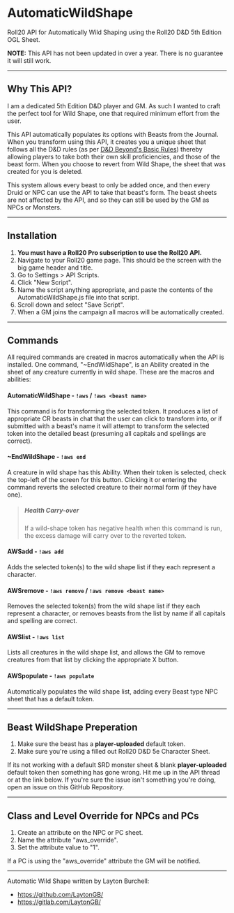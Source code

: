 # AutomaticWildShape
Roll20 API for Automatically Wild Shaping using the Roll20 D&amp;D 5th Edition OGL Sheet.

**NOTE:** This API has not been updated in over a year. There is no guarantee it will still work.

-----

## Why This API?
I am a dedicated 5th Edition D&D player and GM. As such I wanted to craft the perfect tool for Wild Shape, one that required minimum effort from the user.

This API automatically populates its options with Beasts from the Journal. When you transform using this API, it creates you a unique sheet that follows all the D&D rules (as per [D&D Beyond's Basic Rules](https://www.dndbeyond.com/sources/basic-rules/classes#WildShape)) thereby allowing players to take both their own skill proficiencies, and those of the beast form. When you choose to revert from Wild Shape, the sheet that was created for you is deleted. 

This system allows every beast to only be added once, and then every Druid or NPC can use the API to take that beast's form. The beast sheets are not affected by the API, and so they can still be used by the GM as NPCs or Monsters.

-----

## Installation

1) **You must have a Roll20 Pro subscription to use the Roll20 API.**
2) Navigate to your Roll20 game page. This should be the screen with the big game header and title.
3) Go to Settings > API Scripts.
4) Click "New Script".
5) Name the script anything appropriate, and paste the contents of the AutomaticWildShape.js file into that script.
6) Scroll down and select "Save Script".
7) When a GM joins the campaign all macros will be automatically created.

-----

## Commands
All required commands are created in macros automatically when the API is installed. One command, "~EndWildShape", is an Ability created in the sheet of any creature currently in wild shape. These are the macros and abilities:

#### AutomaticWildShape - `!aws` / `!aws <beast name>`
This command is for transforming the selected token. It produces a list of appropriate CR beasts in chat that the user can click to transform into, or if submitted with a beast's name it will attempt to transform the selected token into the detailed beast (presuming all capitals and spellings are correct). 

#### ~EndWildShape - `!aws end`
A creature in wild shape has this Ability. When their token is selected, check the top-left of the screen for this button. Clicking it or entering the command reverts the selected creature to their normal form (if they have one).

> ##### Health Carry-over
> If a wild-shape token has negative health when this command is run, the excess damage will carry over to the reverted token.

#### AWSadd - `!aws add`
Adds the selected token(s) to the wild shape list if they each represent a character.

#### AWSremove - `!aws remove` / `!aws remove <beast name>`
Removes the selected token(s) from the wild shape list if they each represent a character, or removes beasts from the list by name if all capitals and spelling are correct.

#### AWSlist - `!aws list`
Lists all creatures in the wild shape list, and allows the GM to remove creatures from that list by clicking the appropriate X button.

#### AWSpopulate - `!aws populate`
Automatically populates the wild shape list, adding every Beast type NPC sheet that has a default token.

-----

## Beast WildShape Preperation

1) Make sure the beast has a **player-uploaded** default token.
2) Make sure you're using a filled out Roll20 D&D 5e Character Sheet.

If its not working with a default SRD monster sheet & blank **player-uploaded** default token then something has gone wrong. Hit me up in the API thread or at the link below. If you're sure the issue isn't something you're doing, open an issue on this GitHub Repository.

-----

## Class and Level Override for NPCs and PCs

1) Create an attribute on the NPC or PC sheet.
2) Name the attribute "aws_override".
3) Set the attribute value to "1".

If a PC is using the "aws_override" attribute the GM will be notified.

-----

Automatic Wild Shape written by Layton Burchell:
- https://github.com/LaytonGB/
- https://gitlab.com/LaytonGB/

